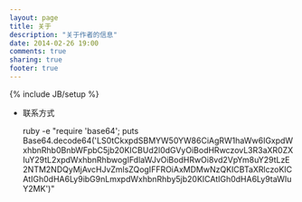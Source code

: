 ```yaml
---
layout: page
title: 关于
description: "关于作者的信息"
date: 2014-02-26 19:00
comments: true
sharing: true
footer: true
---
```

{% include JB/setup %}


*    联系方式

     ruby -e "require 'base64'; puts Base64.decode64('LS0tCkxpdSBMYW50YW86CiAgRW1haWw6IGxpdWxhbnRhb0BnbWFpbC5jb20KICBUd2l0dGVyOiBodHRwczovL3R3aXR0ZXIuY29tL2xpdWxhbnRhbwogIFdlaWJvOiBodHRwOi8vd2VpYm8uY29tLzE2NTM2NDQyMjAvcHJvZmlsZQogIFFROiAxMDMwNzQKICBTaXRlczoKICAtIGh0dHA6Ly9ibG9nLmxpdWxhbnRhby5jb20KICAtIGh0dHA6Ly9taWIuY2MK')"

